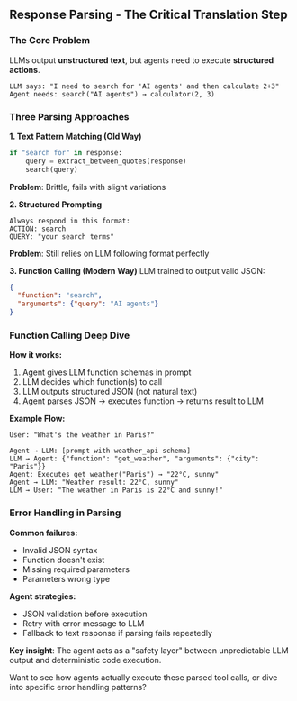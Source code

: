 ## Response Parsing - The Critical Translation Step

### The Core Problem

LLMs output **unstructured text**, but agents need to execute **structured actions**.

```
LLM says: "I need to search for 'AI agents' and then calculate 2+3"
Agent needs: search("AI agents") → calculator(2, 3)
```

### Three Parsing Approaches

**1. Text Pattern Matching (Old Way)**
```python
if "search for" in response:
    query = extract_between_quotes(response)
    search(query)
```
**Problem**: Brittle, fails with slight variations

**2. Structured Prompting**
```
Always respond in this format:
ACTION: search
QUERY: "your search terms"
```
**Problem**: Still relies on LLM following format perfectly

**3. Function Calling (Modern Way)**
LLM trained to output valid JSON:
```json
{
  "function": "search",
  "arguments": {"query": "AI agents"}
}
```

### Function Calling Deep Dive

**How it works:**
1. Agent gives LLM function schemas in prompt
2. LLM decides which function(s) to call
3. LLM outputs structured JSON (not natural text)
4. Agent parses JSON → executes function → returns result to LLM

**Example Flow:**
```
User: "What's the weather in Paris?"

Agent → LLM: [prompt with weather_api schema]
LLM → Agent: {"function": "get_weather", "arguments": {"city": "Paris"}}
Agent: Executes get_weather("Paris") → "22°C, sunny"
Agent → LLM: "Weather result: 22°C, sunny"
LLM → User: "The weather in Paris is 22°C and sunny!"
```

### Error Handling in Parsing

**Common failures:**
- Invalid JSON syntax
- Function doesn't exist  
- Missing required parameters
- Parameters wrong type

**Agent strategies:**
- JSON validation before execution
- Retry with error message to LLM
- Fallback to text response if parsing fails repeatedly

**Key insight**: The agent acts as a "safety layer" between unpredictable LLM output and deterministic code execution.

Want to see how agents actually execute these parsed tool calls, or dive into specific error handling patterns?